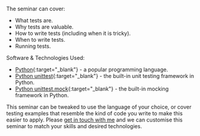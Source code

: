 The seminar can cover:

 * What tests are.
 * Why tests are valuable.
 * How to write tests (including when it is tricky).
 * When to write tests.
 * Running tests.

Software & Technologies Used:

 * [Python](https://www.python.org/){:target="_blank"} - a popular programming language.
 * [Python unittest](https://docs.python.org/3/library/unittest.html){:target="_blank"} - the built-in unit testing framework in Python.
 * [Python unittest.mock](https://docs.python.org/3/library/unittest.mock.html){:target="_blank"} - the built-in mocking framework in Python.

This seminar can be tweaked to use the language of your choice, or cover testing examples that resemble the kind of code you write to make this easier to apply. Please [get in touch with me](mailto:hi@tkiley.co.uk) and we can customise this seminar to match your skills and desired technologies.